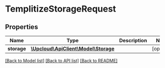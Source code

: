 # TemplitizeStorageRequest

## Properties
Name | Type | Description | Notes
------------ | ------------- | ------------- | -------------
**storage** | [**\Upcloud\ApiClient\Model\Storage**](Storage.md) |  | [optional] 

[[Back to Model list]](../../README.md#documentation-of-the-models) [[Back to API list]](../../README.md#documentation) [[Back to README]](../../README.md)


